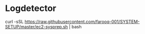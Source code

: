 # Logdetector


curl -sSL https://raw.githubusercontent.com/farooq-001/SYSTEM-SETUP/master/ec2-sysprep.sh | bash

